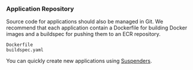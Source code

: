 
### Application Repository

Source code for applications should also be managed in Git. We recommend
that each application contain a Dockerfile for building Docker images
and a buildspec for pushing them to an ECR repository.

<div class="code panel pdl" style="border-width: 1px;">

<div class="codeContent panelContent pdl">

``` syntaxhighlighter-pre
Dockerfile
buildspec.yaml
```

</div>

</div>

<div class="confluence-information-macro confluence-information-macro-information">

<span class="aui-icon aui-icon-small aui-iconfont-info confluence-information-macro-icon"></span>

<div class="confluence-information-macro-body">

You can quickly create new applications using
[Suspenders](https://github.com/thoughtbot/suspenders).

</div>

</div>

